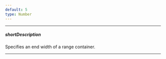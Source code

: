 ```yaml
---
default: 5
type: Number
---
```

---
##### shortDescription
Specifies an end width of a range container.

---
